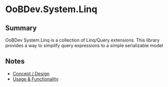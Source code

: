 # OoBDev.System.Linq

## Summary

OoBDev System.Linq is a collection of Linq/Query extensions.  This library
provides a way to simplify query expressions to a simple serializable model

## Notes

* [Concept / Design](Design.DynamicSearchFilter.md)
* [Usage & Functionality](SearchQueryMiddleware.md)